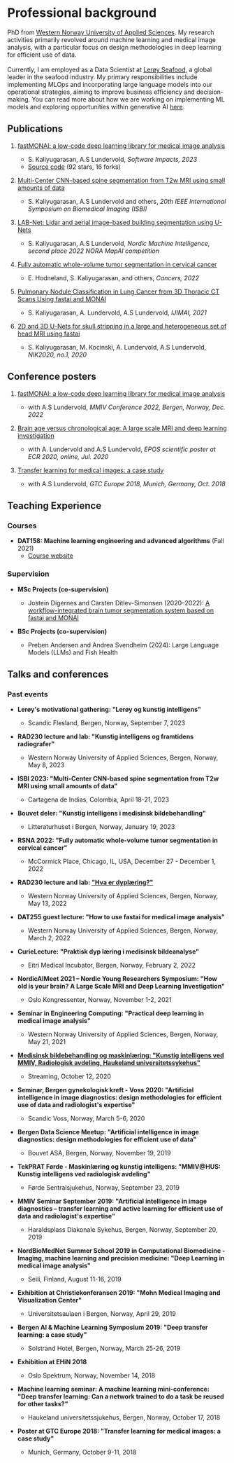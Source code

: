 ---
---

# Professional background

PhD from <a href="https://www.hvl.no/en/about/management/faculty-of-engineering-and-science/department-of-computer-science-electrical-engineering-and-mathematical-sciences-ny-side/" target="_blank" rel="noopener noreferrer">Western Norway University of Applied Sciences</a>. My research activities primarily revolved around machine learning and medical image analysis, with a particular focus on design methodologies in deep learning for efficient use of data.
<br>
<br>
Currently, I am employed as a Data Scientist at <a href="https://www.leroyseafood.com/no/" target="_blank" rel="noopener noreferrer">Lerøy Seafood</a>, a global leader in the seafood industry. My primary responsibilities include implementing MLOps and incorporating large language models into our operational strategies, aiming to improve business efficiency and decision-making. You can read more about how we are working on implementing ML models and exploring opportunities within generative AI <a href="https://www.leroyseafood.com/en/about-us/news/the-value-of-artificial-intelligence-and-machine-learning" target="_blank" rel="noopener noreferrer">here</a>.

## Publications

1. [fastMONAI: a low-code deep learning library for medical image analysis](https://www.sciencedirect.com/science/article/pii/S2665963823001203)
   - S. Kaliyugarasan, A.S Lundervold, *Software Impacts, 2023*
   - [Source code](https://github.com/MMIV-ML/fastMONAI) (92 stars, 16 forks)

2. [Multi-Center CNN-based spine segmentation from T2w MRI using small amounts of data](https://ieeexplore.ieee.org/abstract/document/10230454)
   - S. Kaliyugarasan, A.S Lundervold and others, *20th IEEE International Symposium on Biomedical Imaging (ISBI)*

3. [LAB-Net: Lidar and aerial image-based building segmentation using U-Nets](https://journals.uio.no/NMI/article/view/10163/8480)
   - S. Kaliyugarasan, A.S Lundervold, *Nordic Machine Intelligence, second place 2022 NORA MapAI competition*

4. [Fully automatic whole-volume tumor segmentation in cervical cancer](https://www.mdpi.com/2072-6694/14/10/2372/htm)
   - E. Hodneland, S. Kaliyugarasan, and others, *Cancers, 2022*

5. [Pulmonary Nodule Classification in Lung Cancer from 3D Thoracic CT Scans Using fastai and MONAI](https://hvlopen.brage.unit.no/hvlopen-xmlui/bitstream/handle/11250/2772280/Kaliyugarasan.pdf?sequence=4&isAllowed=y)
   - S. Kaliyugarasan, A. Lundervold, A.S Lundervold, *IJIMAI, 2021*

6. [2D and 3D U-Nets for skull stripping in a large and heterogeneous set of head MRI using fastai](https://hvlopen.brage.unit.no/hvlopen-xmlui/bitstream/handle/11250/2721631/Kaliyugarasan.pdf?sequence=4&isAllowed=y)
   - S. Kaliyugarasan, M. Kocinski, A. Lundervold, A.S Lundervold, *NIK2020, no.1, 2020*

## Conference posters

1. [fastMONAI: a low-code deep learning library for medical image analysis](https://docs.google.com/presentation/d/10DPw6IAAXDilAONE__NyqW0eGm5m56WXvUp3x6YfpfU/present?usp=sharing)
   - with A.S Lundervold, *MMIV Conference 2022, Bergen, Norway, Dec. 2022*

2. [Brain age versus chronological age: A large scale MRI and deep learning investigation](https://epos.myesr.org/esr/viewing/index.php?module=viewing_poster&task=&pi=156693)
   - with A. Lundervold and A.S Lundervold, *EPOS scientific poster at ECR 2020, online, Jul. 2020*

3. [Transfer learning for medical images: a case study](https://www.nvidia.com/content/dam/en-zz/Solutions/gtc-europe/posters/deep-learning/gtc18eu-research-posters-AIDL_20_EP8136_Satheshkumar_Kaliyugarasan.jpg)
   - with A.S Lundervold, *GTC Europe 2018, Munich, Germany, Oct. 2018*

## Teaching Experience

### Courses 
- **DAT158: Machine learning engineering and advanced algorithms** (Fall 2021)
  - [Course website](https://skaliy.no/DAT158-ML-21/)

### Supervision
- **MSc Projects (co-supervision)**
  - Jostein Digernes and Carsten Ditlev-Simonsen (2020–2022): [A workflow-integrated brain tumor segmentation system based on fastai and MONAI](https://bora.uib.no/bora-xmlui/bitstream/handle/11250/3021987/MSc_Ditlev_Simonsen_Digernes_2022.pdf?sequence=1&isAllowed=y)

- **BSc Projects (co-supervision)**
  - Preben Andersen and Andrea Svendheim (2024): Large Language Models (LLMs) and Fish Health

## Talks and conferences

### Past events

- **Lerøy's motivational gathering: "Lerøy og kunstig intelligens"**
  - Scandic Flesland, Bergen, Norway, September 7, 2023

- **RAD230 lecture and lab: "Kunstig intelligens og framtidens radiografer"**
  - Western Norway University of Applied Sciences, Bergen, Norway, May 8, 2023

- **ISBI 2023: "Multi-Center CNN-based spine segmentation from T2w MRI using small amounts of data"**
  - Cartagena de Indias, Colombia, April 18-21, 2023

- **Bouvet deler: "Kunstig intelligens i medisinsk bildebehandling"**
  - Litteraturhuset i Bergen, Norway, January 19, 2023

- **RSNA 2022: "Fully automatic whole-volume tumor segmentation in cervical cancer"**
  - McCormick Place, Chicago, IL, USA, December 27 - December 1, 2022

- **RAD230 lecture and lab: ["Hva er dyplæring?"](https://docs.google.com/presentation/d/1A11am8FbLPNqcM_VJs-eA31RWwdf8DS0DTLbHIuPtFE/present?slide=id.g128819a6924_0_61)**
  - Western Norway University of Applied Sciences, Bergen, Norway, May 13, 2022

- **DAT255 guest lecture: "How to use fastai for medical image analysis"**
  - Western Norway University of Applied Sciences, Bergen, Norway, March 2, 2022

- **CurieLecture: "Praktisk dyp læring i medisinsk bildeanalyse"**
  - Eitri Medical Incubator, Bergen, Norway, February 2, 2022

- **NordicAIMeet 2021 – Nordic Young Researchers Symposium: "How old is your brain? A Large Scale MRI and Deep Learning Investigation"**
  - Oslo Kongressenter, Norway, November 1-2, 2021

- **Seminar in Engineering Computing: "Practical deep learning in medical image analysis"**
  - Western Norway University of Applied Sciences, Bergen, Norway, May 21, 2021

- [**Medisinsk bildebehandling og maskinlæring: "Kunstig intelligens ved MMIV, Radiologisk avdeling, Haukeland universitetssykehus"**](https://www.tekna.no/kurs/medisinsk-bildebehandling-og-maskinlaring-40653/#om-kurset)
  - Streaming, October 12, 2020

- **Seminar, Bergen gynekologisk kreft - Voss 2020: "Artificial intelligence in image diagnostics: design methodologies for efficient use of data and radiologist's expertise"**
  - Scandic Voss, Norway, March 5-6, 2020

- **Bergen Data Science Meetup: "Artificial intelligence in image diagnostics: design methodologies for efficient use of data"**
  - Bouvet ASA, Bergen, Norway, November 19, 2019

- **TekPRAT Førde - Maskinlæring og kunstig intelligens: "MMIV@HUS: Kunstig intelligens ved radiologisk avdeling"**
  - Førde Sentralsjukehus, Norway, September 23, 2019

- **MMIV Seminar September 2019: "Artificial intelligence in image diagnostics – transfer learning and active learning for efficient use of data and radiologist's expertise"**
  - Haraldsplass Diakonale Sykehus, Bergen, Norway, September 20, 2019

- **NordBioMedNet Summer School 2019 in Computational Biomedicine - Imaging, machine learning and precision medicine: "Deep Learning in medical image analysis"**
  - Seili, Finland, August 11-16, 2019

- **Exhibition at Christiekonferansen 2019: "Mohn Medical Imaging and Visualization Center"**
  - Universitetsaulaen i Bergen, Norway, April 29, 2019

- **Bergen AI & Machine Learning Symposium 2019: "Deep transfer learning: a case study"**
  - Solstrand Hotel, Bergen, Norway, March 25-26, 2019

- **Exhibition at EHiN 2018**
  - Oslo Spektrum, Norway, November 14, 2018

- **Machine learning seminar: A machine learning mini-conference: "Deep transfer learning: Can a network trained to do a task be reused for other tasks?"**
  - Haukeland universitetssjukehus, Bergen, Norway, October 17, 2018

- **Poster at GTC Europe 2018: "Transfer learning for medical images: a case study"**
  - Munich, Germany, October 9-11, 2018
